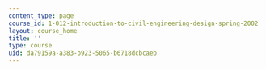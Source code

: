 ```yaml
---
content_type: page
course_id: 1-012-introduction-to-civil-engineering-design-spring-2002
layout: course_home
title: ''
type: course
uid: da79159a-a383-b923-5065-b6718dcbcaeb
---
```

